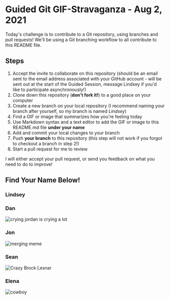 # Guided Git GIF-Stravaganza - Aug 2, 2021

Today's challenge is to contribute to a Git repository, using branches and pull requests! We'll be using a Git branching workflow to all contribute to this README file.

## Steps

1. Accept the invite to collaborate on this repository (should be an email sent to the email address associated with your GitHub account - will be sent out at the start of the Guided Session, message Lindsey if you'd like to participate asynchronously!)
2. Clone down this repository (**don't fork it!**) to a good place on your computer
3. Create a new branch on your local repository (I recommend naming your branch after yourself, so my branch is named *Lindsey*)
4. Find a GIF or image that summarizes how you're feeling today
5. Use Markdown syntax and a text editor to add the GIF or image to this README.md file **under your name**
6. Add and commit your local changes to your branch
7. Push **your branch** to this repository (this step will not work if you forgot to checkout a branch in step 2!)
8. Start a pull request for me to review

I will either accept your pull request, or send you feedback on what you need to do to improve!

## Find Your Name Below!

### Lindsey

### Dan

![crying jordan is crying a lot](https://media.giphy.com/media/OBhDa8A9ZBIUU/giphy.gif)

### Jon
![merging meme](https://media.giphy.com/media/cFkiFMDg3iFoI/giphy.gif)

### Sean
![Crazy Brock Lesnar](https://media0.giphy.com/media/3o6vXPqTWMZiGc2GVq/giphy.gif?cid=790b76113e31d13b270e71d7702c4be0734c433dba495b6c&rid=giphy.gif)
### Elena
![cowboy](https://media.giphy.com/media/cdNSp4L5vCU7aQrYnV/giphy.gif)

